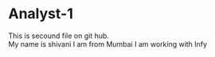 # Analyst-1
This is secound file on git hub.
<br>My name is shivani
I am from Mumbai
I am working with Infy
